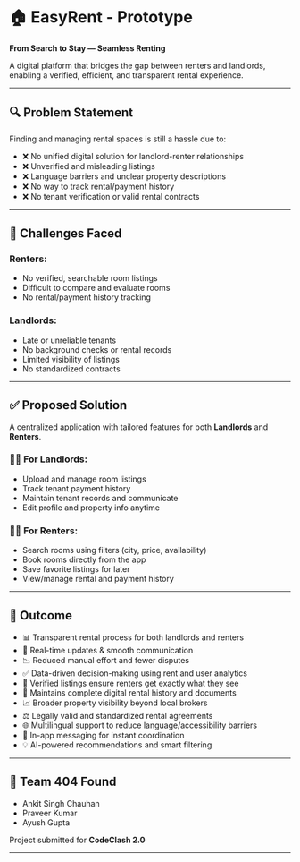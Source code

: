 # 🏠 EasyRent - Prototype

**From Search to Stay — Seamless Renting**

A digital platform that bridges the gap between renters and landlords, enabling a verified, efficient, and transparent rental experience.

---

## 🔍 Problem Statement

Finding and managing rental spaces is still a hassle due to:

- ❌ No unified digital solution for landlord-renter relationships
- ❌ Unverified and misleading listings
- ❌ Language barriers and unclear property descriptions
- ❌ No way to track rental/payment history
- ❌ No tenant verification or valid rental contracts

---

## 🚫 Challenges Faced

### Renters:
- No verified, searchable room listings
- Difficult to compare and evaluate rooms
- No rental/payment history tracking

### Landlords:
- Late or unreliable tenants
- No background checks or rental records
- Limited visibility of listings
- No standardized contracts

---

## ✅ Proposed Solution

A centralized application with tailored features for both **Landlords** and **Renters**.

### 👨‍💼 For Landlords:
- Upload and manage room listings
- Track tenant payment history
- Maintain tenant records and communicate
- Edit profile and property info anytime

### 🧑‍💼 For Renters:
- Search rooms using filters (city, price, availability)
- Book rooms directly from the app
- Save favorite listings for later
- View/manage rental and payment history

---

## 🚀 Outcome

- 📊 Transparent rental process for both landlords and renters
- 🔄 Real-time updates & smooth communication
- 📉 Reduced manual effort and fewer disputes
- ✅ Data-driven decision-making using rent and user analytics
- 🔐 Verified listings ensure renters get exactly what they see
- 📁 Maintains complete digital rental history and documents
- 📈 Broader property visibility beyond local brokers
- ⚖️ Legally valid and standardized rental agreements
- 🌐 Multilingual support to reduce language/accessibility barriers
- 💬 In-app messaging for instant coordination
- 💡 AI-powered recommendations and smart filtering


---

## 👥 Team 404 Found

- Ankit Singh Chauhan  
- Praveer Kumar  
- Ayush Gupta  

Project submitted for **CodeClash 2.0**

---

